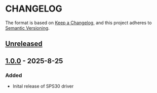 # CHANGELOG

The format is based on [Keep a Changelog](https://keepachangelog.com/en/1.0.0/),
and this project adheres to [Semantic Versioning](https://semver.org/spec/v2.0.0.html).

## [Unreleased] 

## [1.0.0] - 2025-8-25

### Added

- Inital release of SPS30 driver

[Unreleased]: https://github.com/Sensirion/arduino-uart-sps30/compare/1.0.0...HEAD
[1.0.0]: https://github.com/Sensirion/arduino-uart-sps30/releases/tag/1.0.0